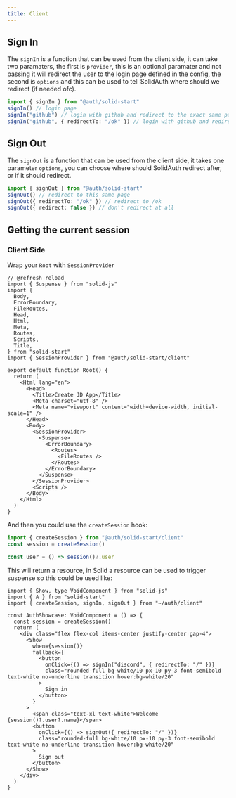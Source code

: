 ```yaml
---
title: Client
---
```


## Sign In

The `signIn` is a function that can be used from the client side, it can take two paramaters, the first is `provider`, this is an optional paramater and not passing it will redirect the user to the login page defined in the config, the second is `options` and this can be used to tell SolidAuth where should we redirect (if needed ofc).

```ts
import { signIn } from "@auth/solid-start"
signIn() // login page
signIn("github") // login with github and redirect to the exact same page we are at right now
signIn("github", { redirectTo: "/ok" }) // login with github and redirect to /ok
```

## Sign Out

The `signOut` is a function that can be used from the client side, it takes one parameter `options`, you can choose where should SolidAuth redirect after, or if it should redirect.

```ts
import { signOut } from "@auth/solid-start"
signOut() // redirect to this same page
signOut({ redirectTo: "/ok" }) // redirect to /ok
signOut({ redirect: false }) // don't redirect at all
```

## Getting the current session

### Client Side

Wrap your `Root` with `SessionProvider`

```tsx
// @refresh reload
import { Suspense } from "solid-js"
import {
  Body,
  ErrorBoundary,
  FileRoutes,
  Head,
  Html,
  Meta,
  Routes,
  Scripts,
  Title,
} from "solid-start"
import { SessionProvider } from "@auth/solid-start/client"

export default function Root() {
  return (
    <Html lang="en">
      <Head>
        <Title>Create JD App</Title>
        <Meta charset="utf-8" />
        <Meta name="viewport" content="width=device-width, initial-scale=1" />
      </Head>
      <Body>
        <SessionProvider>
          <Suspense>
            <ErrorBoundary>
              <Routes>
                <FileRoutes />
              </Routes>
            </ErrorBoundary>
          </Suspense>
        </SessionProvider>
        <Scripts />
      </Body>
    </Html>
  )
}
```

And then you could use the `createSession` hook:

```ts
import { createSession } from "@auth/solid-start/client"
const session = createSession()

const user = () => session()?.user
```

This will return a resource, in Solid a resource can be used to trigger suspense so this could be used like:

```tsx
import { Show, type VoidComponent } from "solid-js"
import { A } from "solid-start"
import { createSession, signIn, signOut } from "~/auth/client"

const AuthShowcase: VoidComponent = () => {
  const session = createSession()
  return (
    <div class="flex flex-col items-center justify-center gap-4">
      <Show
        when={session()}
        fallback={
          <button
            onClick={() => signIn("discord", { redirectTo: "/" })}
            class="rounded-full bg-white/10 px-10 py-3 font-semibold text-white no-underline transition hover:bg-white/20"
          >
            Sign in
          </button>
        }
      >
        <span class="text-xl text-white">Welcome {session()?.user?.name}</span>
        <button
          onClick={() => signOut({ redirectTo: "/" })}
          class="rounded-full bg-white/10 px-10 py-3 font-semibold text-white no-underline transition hover:bg-white/20"
        >
          Sign out
        </button>
      </Show>
    </div>
  )
}
```
